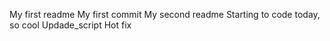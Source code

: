 My first readme
My first commit
My second readme
Starting to code today, so cool
Updade_script
Hot fix
